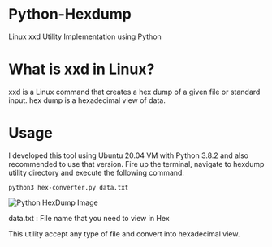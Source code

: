 # Python-Hexdump
Linux xxd Utility Implementation using Python

# What is xxd in Linux?
xxd is a Linux command that creates a hex dump of a given file or standard input. hex dump is a hexadecimal view of data. 

# Usage

I developed this tool using Ubuntu 20.04 VM with Python 3.8.2 and also recommended to use that version. Fire up the terminal, navigate to hexdump utility directory 
and execute the following command:</br>

``` python3 hex-converter.py data.txt ``` </br>

![Python HexDump Image](https://i.ibb.co/NtHB5Zh/Screenshot-2021-04-11-at-23-37-15.png)</br>

data.txt : File name that you need to view in Hex

This utility accept any type of file and convert into hexadecimal view.
